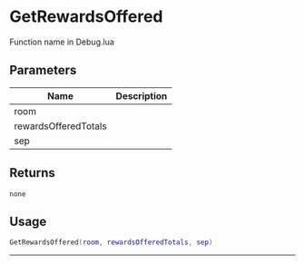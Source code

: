 # GetRewardsOffered

Function name in Debug.lua

## Parameters

| Name                 | Description |
| -------------------- | ----------- |
| room                 |             |
| rewardsOfferedTotals |             |
| sep                  |             |

## Returns

`none`

## Usage

```lua
GetRewardsOffered(room, rewardsOfferedTotals, sep)
```

---
